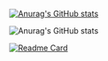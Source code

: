 


<!-- **851039536/851039536** is a ✨ _special_ ✨ repository because its `README.md` (this file) appears on your GitHub profile.

Here are some ideas to get you started:

- 🔭 I’m currently working on ...
- 🌱 I’m currently learning ...
- 👯 I’m looking to collaborate on ...
- 🤔 I’m looking for help with ...
- 💬 Ask me about ...
- 📫 How to reach me: ...
- 😄 Pronouns: ...
- ⚡ Fun fact: ... -->


[![Anurag's GitHub stats](https://github-readme-stats.vercel.app/api?username=851039536)](https://github.com/851039536)

![Anurag's GitHub stats](https://github-readme-stats.vercel.app/api?username=851039536&show_icons=true&count_private=true)

[![Readme Card](https://github-readme-stats.vercel.app/api/pin/?username=851039536&repo=github-readme-stats)](https://github.com/anuraghazra/github-readme-stats)
